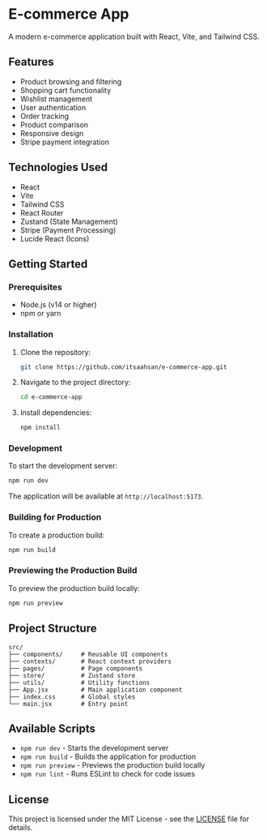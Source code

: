 # E-commerce App

A modern e-commerce application built with React, Vite, and Tailwind CSS.

## Features

- Product browsing and filtering
- Shopping cart functionality
- Wishlist management
- User authentication
- Order tracking
- Product comparison
- Responsive design
- Stripe payment integration

## Technologies Used

- React
- Vite
- Tailwind CSS
- React Router
- Zustand (State Management)
- Stripe (Payment Processing)
- Lucide React (Icons)

## Getting Started

### Prerequisites

- Node.js (v14 or higher)
- npm or yarn

### Installation

1. Clone the repository:
   ```bash
   git clone https://github.com/itsaahsan/e-commerce-app.git
   ```

2. Navigate to the project directory:
   ```bash
   cd e-commerce-app
   ```

3. Install dependencies:
   ```bash
   npm install
   ```

### Development

To start the development server:

```bash
npm run dev
```

The application will be available at `http://localhost:5173`.

### Building for Production

To create a production build:

```bash
npm run build
```

### Previewing the Production Build

To preview the production build locally:

```bash
npm run preview
```

## Project Structure

```
src/
├── components/     # Reusable UI components
├── contexts/       # React context providers
├── pages/          # Page components
├── store/          # Zustand store
├── utils/          # Utility functions
├── App.jsx         # Main application component
├── index.css       # Global styles
└── main.jsx        # Entry point
```

## Available Scripts

- `npm run dev` - Starts the development server
- `npm run build` - Builds the application for production
- `npm run preview` - Previews the production build locally
- `npm run lint` - Runs ESLint to check for code issues

## License

This project is licensed under the MIT License - see the [LICENSE](LICENSE) file for details.